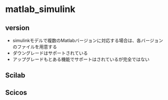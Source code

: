 # matlab_simulink

## version
- simulinkモデルで複数のMatlabバージョンに対応する場合は、各バージョンのファイルを用意する
- ダウングレードはサポートされている
- アップグレードもとある機能でサポートはされているが完全ではない

## Scilab


## Scicos
